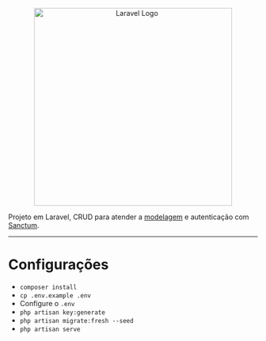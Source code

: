 <p align="center"><a href="https://laravel.com" target="_blank"><img src="https://raw.githubusercontent.com/laravel/art/master/logo-lockup/5%20SVG/2%20CMYK/1%20Full%20Color/laravel-logolockup-cmyk-red.svg" width="400" alt="Laravel Logo"></a></p>

Projeto em Laravel, CRUD para atender a [modelagem](https://github.com/MateusOFCZ/LaravelShop/blob/master/Documents/Modelagem.png) e autenticação com [Sanctum](https://laravel.com/docs/9.x/sanctum).

<hr>

# Configurações

- `composer install`
- `cp .env.example .env`
- Configure o `.env`
- `php artisan key:generate`
- `php artisan migrate:fresh --seed`
- `php artisan serve`
